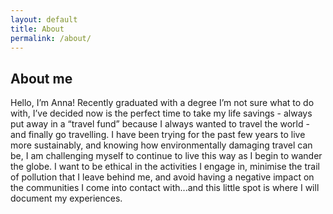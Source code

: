 ```yaml
---
layout: default
title: About
permalink: /about/
---
```


## About me
Hello, I’m Anna!
Recently graduated with a degree I’m not sure what to do with, I’ve decided now is the perfect time to take my life savings - always put away in a “travel fund” because I always wanted to travel the world - and finally go travelling.
I have been trying for the past few years to live more sustainably, and knowing how environmentally damaging travel can be, I am challenging myself to continue to live this way as I begin to wander the globe.
I want to be ethical in the activities I engage in, minimise the trail of pollution that I leave behind me, and avoid having a negative impact on the communities I come into contact with...and this little spot is where I will document my experiences.

